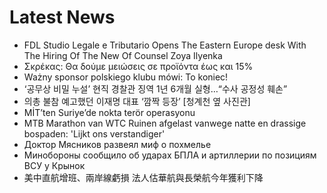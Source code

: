 # Latest News
-  FDL Studio Legale e Tributario Opens The Eastern Europe desk With The Hiring Of The New Of Counsel Zoya Ilyenka
-  Σκρέκας: Θα δούμε μειώσεις σε προϊόντα έως και 15%
-  Ważny sponsor polskiego klubu mówi: To koniec!
-  ‘공무상 비밀 누설’ 현직 경찰관 징역 1년 6개월 실형…“수사 공정성 훼손”
-  의총 불참 예고했던 이재명 대표 ‘깜짝 등장’ [청계천 옆 사진관]
-  MİT’ten Suriye’de nokta terör operasyonu
-  MTB Marathon van WTC Ruinen afgelast vanwege natte en drassige bospaden: 'Lijkt ons verstandiger'
-  Доктор Мясников развеял миф о похмелье
-  Минобороны сообщило об ударах БПЛА и артиллерии по позициям ВСУ у Крынок
-  美中直航增班、兩岸線虧損 法人估華航與長榮航今年獲利下降
